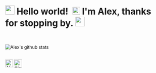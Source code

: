 <!--
**alexjsdev/alexjsdev** is a ✨ _special_ ✨ repository because its `README.md` (this file) appears on your GitHub profile.

Here are some ideas to get you started:

- 🔭 I’m currently working on ...
- 🌱 I’m currently learning ...
- 👯 I’m looking to collaborate on ...
- 🤔 I’m looking for help with ...
- 💬 Ask me about ...
- 📫 How to reach me: ...
- 😄 Pronouns: ...
- ⚡ Fun fact: ...
-->

# <img src="https://github.com/TheDudeThatCode/TheDudeThatCode/blob/master/Assets/Hi.gif" width="29px"> Hello world! &nbsp;<img src="https://github.com/TheDudeThatCode/TheDudeThatCode/blob/master/Assets/Earth.gif" width="24px"> I'm Alex, thanks for stopping by.&nbsp;<img src="https://github.com/TheDudeThatCode/TheDudeThatCode/blob/master/Assets/Mario_Hello_Big.gif" width="30px">

<br>

![Alex's github stats](https://github-readme-stats.vercel.app/api?username=alexjsdev&show_icons=true&hide_border=true)

<br>

  <a href="https://www.linkedin.com/in/alex-rosenthal-92b76813">
    <img align="left" alt="Alex | Linkedin" width="24px" src="https://github.com/TheDudeThatCode/TheDudeThatCode/blob/master/Assets/Linkedin.svg" />
  </a>
  <a href="https://twitter.com/alexjsdev">
    <img align="left" alt="Alex | Twitter" width="26px" src="https://github.com/TheDudeThatCode/TheDudeThatCode/blob/master/Assets/Twitter.svg" />
  </a>

<br><br><br><br>
